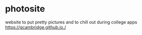 # photosite
website to put pretty pictures and to chill out during college apps
https://gcambridge.github.io./
